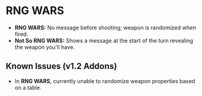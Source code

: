 # RNG WARS

- **RNG WARS:** No message before shooting; weapon is randomized when fired.
- **Not So RNG WARS:** Shows a message at the start of the turn revealing the weapon you'll have.

## Known Issues (v1.2 Addons)

- In **RNG WARS**, currently unable to randomize weapon properties based on a table.
